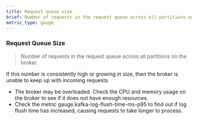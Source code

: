 ```yaml
---
title: Request queue size
brief: Number of requests in the request queue across all partitions on the broker
metric_type: gauge
---
```

### Request Queue Size

> Number of requests in the request queue across all partitions on the broker.

If this number is consistently high or growing in size, then the broker is unable to keep up with incoming requests. 

* The broker may be overloaded. Check the CPU and memory usage on the broker to see if it does not have enough resources.
* Check the metric gauge.kafka-log-flush-time-ms-p95 to find out if log flush time has increased, causing requests to take longer to process. 
